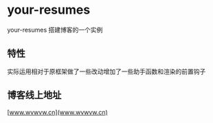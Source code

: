 # your-resumes
your-resumes 搭建博客的一个实例

## 特性
实际运用相对于原框架做了一些改动增加了一些助手函数和渲染的前置钩子
## 博客线上地址
[www.wvwvw.cn](www.wvwvw.cn)